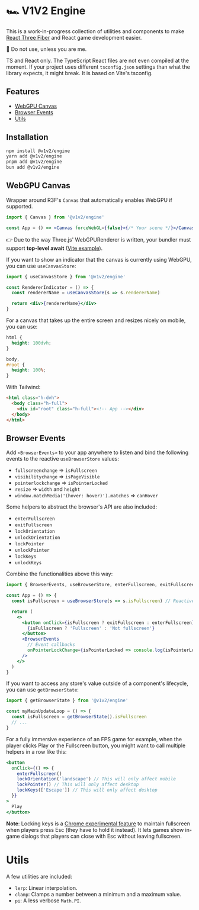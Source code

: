 # 🏎 V1V2 Engine

This is a work-in-progress collection of utilities and components to make [React Three Fiber](https://docs.pmnd.rs/react-three-fiber/getting-started/introduction) and React game development easier.

🛑 Do not use, unless you are me.

TS and React only. The TypeScript React files are not even compiled at the moment. If your project uses different `tsconfig.json` settings than what the library expects, it might break. It is based on Vite's tsconfig.

## Features

- [WebGPU Canvas](#webgpu-canvas)
- [Browser Events](#browser-events)
- [Utils](#utils)

## Installation

```sh
npm install @v1v2/engine
yarn add @v1v2/engine
pnpm add @v1v2/engine
bun add @v1v2/engine
```

## WebGPU Canvas

Wrapper around R3F's `Canvas` that automatically enables WebGPU if supported.

```jsx
import { Canvas } from '@v1v2/engine'

const App = () => <Canvas forceWebGL={false}>{/* Your scene */}</Canvas>
```

👉 Due to the way Three.js' WebGPURenderer is written, your bundler must support **top-level await** ([Vite example](https://github.com/verekia/v1v2-engine/blob/main/example/vite.config.ts)).

If you want to show an indicator that the canvas is currently using WebGPU, you can use `useCanvasStore`:

```jsx
import { useCanvasStore } from '@v1v2/engine'

const RendererIndicator = () => {
  const rendererName = useCanvasStore(s => s.rendererName)

  return <div>{rendererName}</div>
}
```

For a canvas that takes up the entire screen and resizes nicely on mobile, you can use:

```css
html {
  height: 100dvh;
}

body,
#root {
  height: 100%;
}
```

With Tailwind:

```html
<html class="h-dvh">
  <body class="h-full">
    <div id="root" class="h-full"><!-- App --></div>
  </body>
</html>
```

## Browser Events

Add `<BrowserEvents>` to your app anywhere to listen and bind the following events to the reactive `useBrowserStore` values:

- `fullscreenchange` => `isFullscreen`
- `visibilitychange` => `isPageVisible`
- `pointerlockchange` => `isPointerLocked`
- `resize` => `width` and `height`
- `window.matchMedia('(hover: hover)').matches` => `canHover`

Some helpers to abstract the browser's API are also included:

- `enterFullscreen`
- `exitFullscreen`
- `lockOrientation`
- `unlockOrientation`
- `lockPointer`
- `unlockPointer`
- `lockKeys`
- `unlockKeys`

Combine the functionalities above this way:

```jsx
import { BrowserEvents, useBrowserStore, enterFullscreen, exitFullscreen } from '@v1v2/engine'

const App = () => {
  const isFullscreen = useBrowserStore(s => s.isFullscreen) // Reactive

  return (
    <>
      <button onClick={isFullscreen ? exitFullscreen : enterFullscreen}>
        {isFullscreen ? 'Fullscreen' : 'Not fullscreen'}
      </button>
      <BrowserEvents
        // Event callbacks
        onPointerLockChange={isPointerLocked => console.log(isPointerLocked)}
      />
    </>
  )
}
```

If you want to access any store's value outside of a component's lifecycle, you can use `getBrowserState`:

```jsx
import { getBrowserState } from '@v1v2/engine'

const myMainUpdateLoop = () => {
  const isFullscreen = getBrowserState().isFullscreen
  // ...
}
```

For a fully immersive experience of an FPS game for example, when the player clicks Play or the Fullscreen button, you might want to call multiple helpers in a row like this:

```jsx
<button
  onClick={() => {
    enterFullscreen()
    lockOrientation('landscape') // This will only affect mobile
    lockPointer() // This will only affect desktop
    lockKeys(['Escape']) // This will only affect desktop
  }}
>
  Play
</button>
```

**Note**: Locking keys is a [Chrome experimental feature](https://developer.chrome.com/blog/better-full-screen-mode) to maintain fullscreen when players press Esc (they have to hold it instead). It lets games show in-game dialogs that players can close with Esc without leaving fullscreen.

# Utils

A few utilities are included:

- `lerp`: Linear interpolation.
- `clamp`: Clamps a number between a minimum and a maximum value.
- `pi`: A less verbose `Math.PI`.
